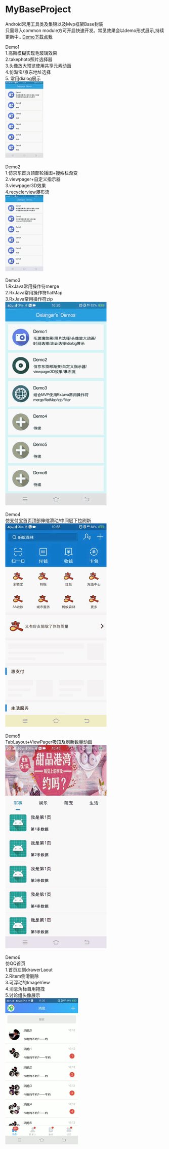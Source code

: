 # MyBaseProject
Android常用工具类及集锦以及Mvp框架Base封装<br> 
只需导入common module方可开启快速开发。常见效果会以demo形式展示,持续更新中..  [Demo下载点我](https://github.com/Dalanger/MyBaseProject/blob/dalang/demo.apk)

Demo1<br>
1.高斯模糊实现毛玻璃效果<br> 
2.takephoto照片选择器 <br>
3.头像放大预览使用共享元素动画 <br>
4.仿淘宝/京东地址选择 <br>
5. 常用dialog展示<br>
![image](https://github.com/Dalanger/MyBaseProject/blob/dalang/img/demo1.gif)
<br>
<br>
Demo2<br>
1.仿京东首页顶部轮播图+搜索栏渐变<br> 
2.viewpager+自定义指示器<br>
3.viewpager3D效果 <br>
4.recyclerview瀑布流 <br>
![image](https://github.com/Dalanger/MyBaseProject/blob/dalang/img/demo2.gif)
<br>
<br>
Demo3<br>
1.RxJava常用操作符merge<br>
2.RxJava常用操作符flatMap<br>
3.RxJava常用操作符zip<br>
![image](https://github.com/Dalanger/MyBaseProject/blob/dalang/img/demo3.gif)
<br>
<br>
Demo4<br>
仿支付宝首页顶部伸缩滑动/中间层下拉刷新<br>
![image](https://github.com/Dalanger/MyBaseProject/blob/dalang/img/demo4.gif)
<br>
<br>
Demo5<br>
TabLayout+ViewPager吸顶及刷新数量动画<br>
![image](https://github.com/Dalanger/MyBaseProject/blob/dalang/img/demo5.gif)
<br>
<br>
Demo6<br>
仿QQ首页<br>
1.首页左侧drawerLaout<br>
2.Ritem侧滑删除<br>
3.可浮动的ImageView<br>
4.消息角标自用拖拽<br>
5.讨论组头像展示<br>
![image](https://github.com/Dalanger/MyBaseProject/blob/dalang/img/demo6.gif)

